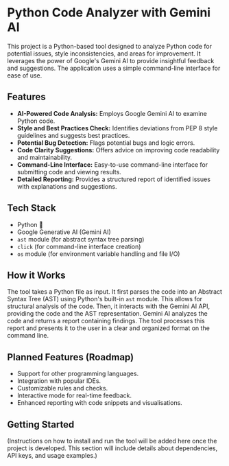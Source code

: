 # Python Code Analyzer with Gemini AI

This project is a Python-based tool designed to analyze Python code for potential issues, style inconsistencies, and areas for improvement. It leverages the power of Google's Gemini AI to provide insightful feedback and suggestions.  The application uses a simple command-line interface for ease of use.

## Features

* **AI-Powered Code Analysis:** Employs Google Gemini AI to examine Python code.
* **Style and Best Practices Check:** Identifies deviations from PEP 8 style guidelines and suggests best practices.
* **Potential Bug Detection:**  Flags potential bugs and logic errors.
* **Code Clarity Suggestions:** Offers advice on improving code readability and maintainability.
* **Command-Line Interface:**  Easy-to-use command-line interface for submitting code and viewing results.
* **Detailed Reporting:** Provides a structured report of identified issues with explanations and suggestions.

## Tech Stack

* Python 🐍
* Google Generative AI (Gemini AI)
* `ast` module (for abstract syntax tree parsing)
* `click` (for command-line interface creation)
* `os` module (for environment variable handling and file I/O)

## How it Works

The tool takes a Python file as input.  It first parses the code into an Abstract Syntax Tree (AST) using Python's built-in `ast` module. This allows for structural analysis of the code. Then, it interacts with the Gemini AI API, providing the code and the AST representation. Gemini AI analyzes the code and returns a report containing findings. The tool processes this report and presents it to the user in a clear and organized format on the command line.

## Planned Features (Roadmap)

* Support for other programming languages.
* Integration with popular IDEs.
* Customizable rules and checks.
* Interactive mode for real-time feedback.
* Enhanced reporting with code snippets and visualisations.

## Getting Started

(Instructions on how to install and run the tool will be added here once the project is developed. This section will include details about dependencies, API keys, and usage examples.)
